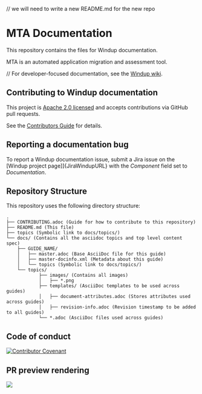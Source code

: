 // we will need to write a new README.md for the new repo
# MTA Documentation

This repository contains the files for Windup documentation.

MTA is an automated application migration and assessment tool.

// For developer-focused documentation, see the [Windup wiki](https://github.com/windup/windup/wiki).

## Contributing to Windup documentation

This project is [Apache 2.0 licensed](LICENSE) and accepts contributions via
GitHub pull requests.

See the [Contributors Guide](CONTRIBUTING.adoc) for details.

## Reporting a documentation bug

To report a Windup documentation issue, submit a Jira issue on the [Windup project page]]{JiraWindupURL} with the *Component* field set to *Documentation*.

## Repository Structure

This repository uses the following directory structure:

```
.
├── CONTRIBUTING.adoc (Guide for how to contribute to this repository)
├── README.md (This file)
├── topics (Symbolic link to docs/topics/)
└── docs/ (Contains all the asciidoc topics and top level content spec)
    ├── GUIDE_NAME/
    │   ├── master.adoc (Base AsciiDoc file for this guide)
    │   ├── master-docinfo.xml (Metadata about this guide)
    │   └── topics (Symbolic link to docs/topics/)
    └── topics/
            ├── images/ (Contains all images)
            │   ├── *.png
            ├── templates/ (AsciiDoc templates to be used across guides)
            │   ├── document-attributes.adoc (Stores attributes used across guides)
            │   ├── revision-info.adoc (Revision timestamp to be added to all guides)
            └── *.adoc (AsciiDoc files used across guides)
```

## Code of conduct

[![Contributor Covenant](https://img.shields.io/badge/Contributor%20Covenant-2.0-4baaaa.svg)](CODE_OF_CONDUCT.md)

## PR preview rendering

[![](https://www.netlify.com/img/global/badges/netlify-light.svg)](https://www.netlify.com)
